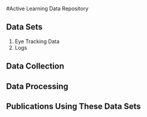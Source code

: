 #Active Learning Data Repository

## Data Sets

1. Eye Tracking Data
2. Logs

## Data Collection

## Data Processing

## Publications Using These Data Sets
